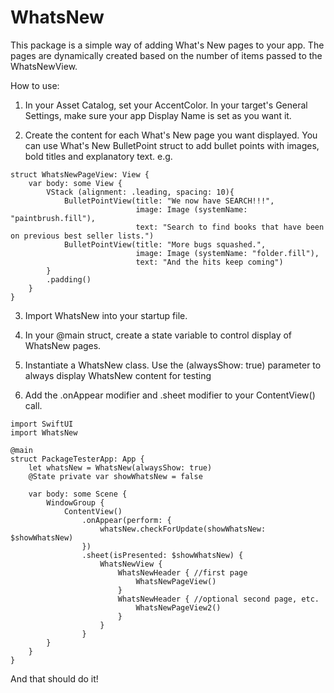 # WhatsNew

This package is a simple way of adding What's New pages to your app. The pages
are dynamically created based on the number of items passed to the WhatsNewView.

How to use:

1) In your Asset Catalog, set your AccentColor. In your target's General Settings, make sure your app Display Name is set as you want it.

2) Create the content for each What's New page you want displayed. You can use What's New BulletPoint struct to add bullet points with images, bold titles and explanatory text. e.g.

```
struct WhatsNewPageView: View {
    var body: some View {
        VStack (alignment: .leading, spacing: 10){
            BulletPointView(title: "We now have SEARCH!!!",
                            image: Image (systemName: "paintbrush.fill"),
                            text: "Search to find books that have been on previous best seller lists.")
            BulletPointView(title: "More bugs squashed.",
                            image: Image (systemName: "folder.fill"),
                            text: "And the hits keep coming")
        }
        .padding()
    }
}
```

3) Import WhatsNew into your startup file.

4) In your @main struct, create a state variable to control display of WhatsNew pages.

5) Instantiate a WhatsNew class. Use the (alwaysShow: true) parameter to always display WhatsNew content for testing

6) Add the .onAppear modifier and .sheet modifier to your ContentView() call.

```
import SwiftUI
import WhatsNew

@main
struct PackageTesterApp: App {
    let whatsNew = WhatsNew(alwaysShow: true)
    @State private var showWhatsNew = false

    var body: some Scene {
        WindowGroup {
            ContentView()
                .onAppear(perform: {
                    whatsNew.checkForUpdate(showWhatsNew: $showWhatsNew)
                })
                .sheet(isPresented: $showWhatsNew) {
                    WhatsNewView {
                        WhatsNewHeader { //first page
                            WhatsNewPageView()
                        }
                        WhatsNewHeader { //optional second page, etc.
                            WhatsNewPageView2()
                        }
                    }
                }
        }
    }
}

```

And that should do it!
